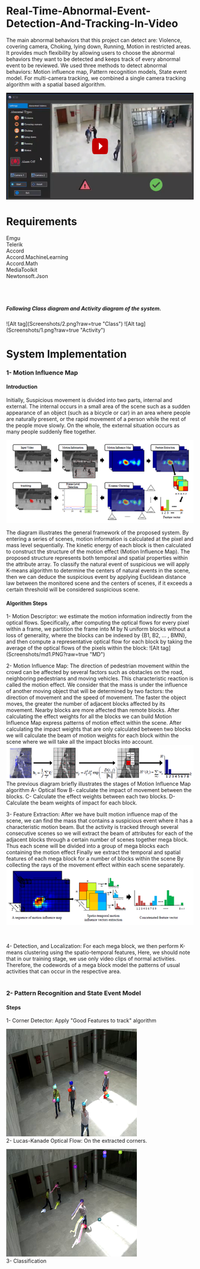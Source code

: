 # Real-Time-Abnormal-Event-Detection-And-Tracking-In-Video
The main abnormal behaviors that this project can detect are: Violence, covering camera, Choking, lying down, Running, Motion in restricted areas. It provides much flexibility by allowing users to choose the abnormal behaviors they want to be detected and keeps track of every abnormal event to be reviewed. We used three methods to detect abnormal behaviors: Motion influence map, Pattern recognition models, State event model. For multi-camera tracking, we combined a single camera tracking algorithm with a spatial based algorithm.

[![Video](Screenshots/ab.png)](https://youtu.be/LbvSEq0ZGEk)

<h1>Requirements</h1>
Emgu <br>
Telerik <br>
Accord <br>
Accord.MachineLearning <br>
Accord.Math <br>
MediaToolkit <br>
Newtonsoft.Json <br>
<br>
<br>
<br>

<h5>Following Class diagram and Activity diagram of the system.</h5>
![Alt tag](Screenshots/2.png?raw=true "Class")
![Alt tag](Screenshots/1.png?raw=true "Activity")


<h1>System Implementation</h1>
  <h3>1- Motion Influence Map </h3>
  <h4>Introduction</h4> 
Initially, Suspicious movement is divided into two parts, internal and external. The internal occurs in a small area of the scene such as a sudden appearance of an object (such as a bicycle or car) in an area where people are naturally present, or the rapid movement of a person while the rest of the people move slowly. On the whole, the external situation occurs as many people suddenly flee together.

![Alt tag](Screenshots/mim1.png?raw=true "MIM1")

The diagram illustrates the general framework of the proposed system. By entering a series of scenes, motion information is calculated at the pixel and mass level sequentially. The kinetic energy of each block is then calculated to construct the structure of the motion effect (Motion Influence Map).
The proposed structure represents both temporal and spatial properties within the attribute array.
To classify the natural event of suspicious we will apply K-means algorithm to determine the centers of natural events in the scene, then we can deduce the suspicious event by applying Euclidean distance law between the monitored scene and the centers of scenes, if it exceeds a certain threshold will be considered suspicious scene.

  <h4>Algorithm Steps</h4>
  1- Motion Descriptor:
we estimate the motion information indirectly
from the optical flows. Specifically, after computing
the optical flows for every pixel within a frame, we
partition the frame into M by N uniform blocks without
a loss of generality, where the blocks can be indexed by
{B1, B2, ... , BMN}, and then compute a representative optical
flow for each block by taking the average of the optical
flows of the pixels within the block:
![Alt tag](Screenshots/md1.PNG?raw=true "MD")
<br>

2- Motion Influence Map:
The direction of pedestrian movement within the crowd can be affected by several factors such as obstacles on the road, neighboring pedestrians and moving vehicles. This characteristic reaction is called the motion effect.
We consider that the mass is under the influence of another moving object that will be determined by two factors: the direction of movement and the speed of movement. The faster the object moves, the greater the number of adjacent blocks affected by its movement. Nearby blocks are more affected than remote blocks.
After calculating the effect weights for all the blocks we can build Motion Influence Map express patterns of motion effect within the scene.
After calculating the impact weights that are only calculated between two blocks we will calculate the beam of motion weights for each block within the scene where we will take all the impact blocks into account.
![Alt tag](Screenshots/mim2.png?raw=true "MIM2")
<br>
The previous diagram briefly illustrates the stages of Motion Influence Map algorithm 
A- Optical flow
B- calculate the impact of movement between the blocks.
C- Calculate the effect weights between each two blocks.
D- Calculate the beam weights of impact for each block.
<br>

3- Feature Extraction:
After we have built motion influence map of the scene, we can find the mass that contains a suspicious event where it has a characteristic motion beam. But the activity is tracked through several consecutive scenes so we will extract the beam of attributes for each of the adjacent blocks through a certain number of scenes together mega block.
Thus each scene will be divided into a group of mega blocks each containing the motion effect
Finally we extract the temporal and spatial features of each mega block for a number of blocks within the scene
By collecting the rays of the movement effect within each scene separately.
![Alt tag](Screenshots/mega.png?raw=true "Mega")

<br>

4- Detection, and Localization:
For each mega block, we then perform K-means clustering using the spatio-temporal features, Here, we should note that in our
training stage, we use only video clips of normal activities. Therefore, the codewords of a mega block model the patterns
of usual activities that can occur in the respective area.
<br>
<br>

<h3> 2- Pattern Recognition and State Event Model </h3>
  <h4>Steps</h4>
1- Corner Detector: Apply "Good Features to track" algorithm

![Alt tag](Screenshots/cor.png?raw=true "corners")
<br>
2- Lucas-Kanade Optical Flow: On the extracted corners.

![Alt tag](Screenshots/op.png?raw=true "optical flow")
<br>
3- Classification

  

  


